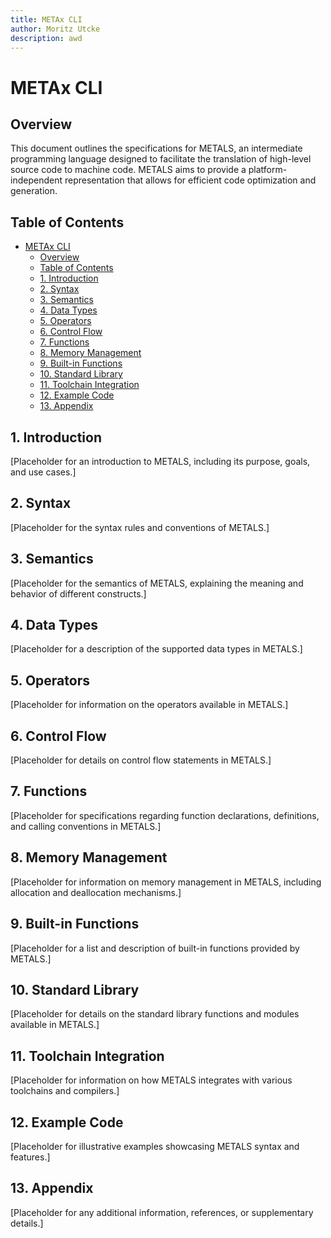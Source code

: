 ```yaml
---
title: METAx CLI
author: Moritz Utcke
description: awd
---
```


# METAx CLI

## Overview

This document outlines the specifications for METALS, an intermediate programming language designed to facilitate the translation of high-level source code to machine code. METALS aims to provide a platform-independent representation that allows for efficient code optimization and generation.

## Table of Contents

- [METAx CLI](#metax-cli)
	- [Overview](#overview)
	- [Table of Contents](#table-of-contents)
	- [1. Introduction](#1-introduction)
	- [2. Syntax](#2-syntax)
	- [3. Semantics](#3-semantics)
	- [4. Data Types](#4-data-types)
	- [5. Operators](#5-operators)
	- [6. Control Flow](#6-control-flow)
	- [7. Functions](#7-functions)
	- [8. Memory Management](#8-memory-management)
	- [9. Built-in Functions](#9-built-in-functions)
	- [10. Standard Library](#10-standard-library)
	- [11. Toolchain Integration](#11-toolchain-integration)
	- [12. Example Code](#12-example-code)
	- [13. Appendix](#13-appendix)

## 1. Introduction

[Placeholder for an introduction to METALS, including its purpose, goals, and use cases.]

## 2. Syntax

[Placeholder for the syntax rules and conventions of METALS.]

## 3. Semantics

[Placeholder for the semantics of METALS, explaining the meaning and behavior of different constructs.]

## 4. Data Types

[Placeholder for a description of the supported data types in METALS.]

## 5. Operators

[Placeholder for information on the operators available in METALS.]

## 6. Control Flow

[Placeholder for details on control flow statements in METALS.]

## 7. Functions

[Placeholder for specifications regarding function declarations, definitions, and calling conventions in METALS.]

## 8. Memory Management

[Placeholder for information on memory management in METALS, including allocation and deallocation mechanisms.]

## 9. Built-in Functions

[Placeholder for a list and description of built-in functions provided by METALS.]

## 10. Standard Library

[Placeholder for details on the standard library functions and modules available in METALS.]

## 11. Toolchain Integration

[Placeholder for information on how METALS integrates with various toolchains and compilers.]

## 12. Example Code

[Placeholder for illustrative examples showcasing METALS syntax and features.]

## 13. Appendix

[Placeholder for any additional information, references, or supplementary details.]

